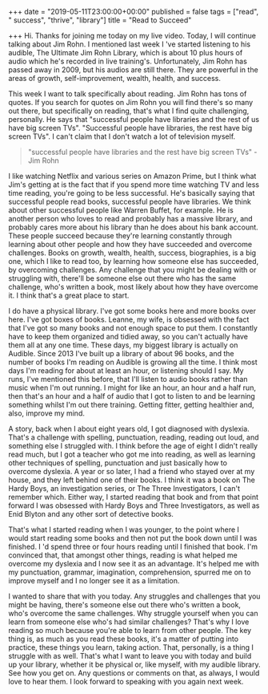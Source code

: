 +++
date = "2019-05-11T23:00:00+00:00"
published = false
tags = ["read", " success", "thrive", "library"]
title = "Read to Succeed"

+++
Hi. Thanks for joining me today on my live video. Today, I will continue talking about Jim Rohn. I mentioned last week I 've started listening to his audible, The Ultimate Jim Rohn Library, which is about 10 plus hours of audio which he's recorded in live training's. Unfortunately, Jim Rohn has passed away in 2009, but his audios are still there. They are powerful in the areas of growth, self-improvement, wealth, health, and success.


This week I want to talk specifically about reading. Jim Rohn has tons of quotes. If you search for quotes on Jim Rohn you will find there's so many out there, but specifically on reading, that's what I find quite challenging, personally. He says that "successful people have libraries and the rest of us have big screen TVs". "Successful people have libraries, the rest have big screen TVs". I can't claim that I don't watch a lot of television myself.


> "successful people have libraries and the rest have big screen TVs" - Jim Rohn

I like watching Netflix and various series on Amazon Prime, but I think what Jim's getting at is the fact that if you spend more time watching TV and less time reading, you're going to be less successful. He's basically saying that successful people read books, successful people have libraries.
We think about other successful people like Warren Buffet, for example. He is another person who loves to read and probably has a massive library, and probably cares more about his library than he does about his bank account. These people succeed because they're learning constantly through learning about other people and how they have succeeded and overcome challenges. Books on growth, wealth, health, success, biographies, is a big one, which I like to read too, by learning how someone else has succeeded, by overcoming challenges. Any challenge that you might be dealing with or struggling with, there'll be someone else out there who has the same challenge, who's written a book, most likely about how they have overcome it. I think that's a great place to start.


I do have a physical library. I've got some books here and more books over here. I've got boxes of books. Leanne, my wife, is obsessed with the fact that I've got so many books and not enough space to put them. I constantly have to keep them organized and tidied away, so you can't actually have them all at any one time. These days, my biggest library is actually on Audible. Since 2013 I've built up a library of about 96 books, and the number of books I'm reading on Audible is growing all the time. I think most days I'm reading for about at least an hour, or listening should I say.
My runs, I've mentioned this before, that I'll listen to audio books rather than music when I'm out running. I might for like an hour, an hour and a half run, then that's an hour and a half of audio that I got to listen to and be learning something whilst I'm out there training. Getting fitter, getting healthier and, also, improve my mind.


A story, back when I about eight years old, I got diagnosed with dyslexia. That's a challenge with spelling, punctuation, reading, reading out loud, and something else I struggled with. I think before the age of eight I didn't really read much, but I got a teacher who got me into reading, as well as learning other techniques of spelling, punctuation and just basically how to overcome dyslexia. A year or so later, I had a friend who stayed over at my house, and they left behind one of their books. I think it was a book on The Hardy Boys, an investigation series, or The Three Investigators, I can't remember which. Either way, I started reading that book and from that point forward I was obsessed with Hardy Boys and Three Investigators, as well as Enid Blyton and any other sort of detective books.


That's what I started reading when I was younger, to the point where I would start reading some books and then not put the book down until I was finished. I 'd spend three or four hours reading until I finished that book. I'm convinced that, that amongst other things, reading is what helped me overcome my dyslexia and I now see it as an advantage. It's helped me with my punctuation, grammar, imagination, comprehension, spurred me on to improve myself and I no longer see it as a limitation.


I wanted to share that with you today. Any struggles and challenges that you might be having, there's someone else out there who's written a book, who's overcome the same challenges. Why struggle yourself when you can learn from someone else who's had similar challenges? That's why I love reading so much because you're able to learn from other people. The key thing is, as much as you read these books, it's a matter of putting into practice, these things you learn, taking action. That, personally, is a thing I struggle with as well.
That's what I want to leave you with today and build up your library, whether it be physical or, like myself, with my audible library. See how you get on. Any questions or comments on that, as always, I would love to hear them. I look forward to speaking with you again next week.



